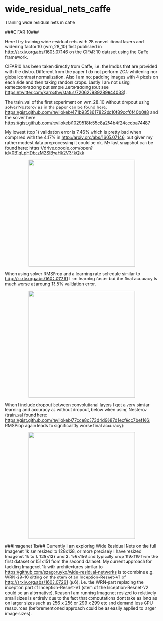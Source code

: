 # wide_residual_nets_caffe
Training wide residual nets in caffe

###CIFAR 10###

Here I try training wide residual nets with 28 convolutional layers and widening factor 10 (wrn_28_10) first published in 
http://arxiv.org/abs/1605.07146 on the CIFAR 10 dataset using the Caffe framework.

CIFAR10 has been taken directly from Caffe, i.e. the lmdbs that are provided with the distro. Different from the paper I do not perform ZCA-whitening
nor global contrast normalization. Also I am not padding images with 4 pixels on each side and then taking random crops. Lastly I am not 
using ReflectionPadding but simple ZeroPadding (but see https://twitter.com/karpathy/status/720622989289644033).

The train_val of the first experiment on wrn_28_10 without dropout using solver Nesterov as in the paper can be found here: https://gist.github.com/revilokeb/471b9358617822dc10f89ccf6f40b088 and 
the solver here: https://gist.github.com/revilokeb/1029518fc55c8a254b4f24dccba74487

My lowest (top 1) validation error is 7.46% which is pretty bad when compared with the 4.17% in http://arxiv.org/abs/1605.07146,
but given my rather modest data preprocessing it could be ok. My last snapshot can be found here: https://drive.google.com/open?id=0B1qLpHDbczM2SlByaHk2V3FkQkk
<p align="center">
<img src="https://github.com/revilokeb/wide_residual_nets_caffe/blob/master/images/wrn_cifar10_nesterov.png" | width="350">
</p>

When using solver RMSProp and a learning rate schedule similar to http://arxiv.org/abs/1602.07261 I am learning faster but the final accuracy is much worse at aroung 13.5% validation error.
<p align="center">
<img src="https://github.com/revilokeb/wide_residual_nets_caffe/blob/master/images/wrn_cifar10_rmsprop.png" | width="350">
</p>

When I include dropout between convolutional layers I get a very similar learning and accuracy as without dropout, below when using Nesterov (train_val found here: https://gist.github.com/revilokeb/77cce8c373d4d9687d1ecf6cc7bef166; RMSProp again leads to significantly worse final accuracy): 
<p align="center">
<img src="https://github.com/revilokeb/wide_residual_nets_caffe/blob/master/images/wrn_cifar10_dropout_nesterov.png" | width="350">
</p>

###Imagenet 1k###
Currently I am exploring Wide Residual Nets on the full Imagenet 1k set resized to 128x128, or more precisely I have resized Imagenet 1k to 1. 128x128 and 2. 156x156 and typically crop 119x119 from the first dataset or 151x151 from the second dataset. My current approach for tackling Imagenet 1k with architectures similar to https://github.com/szagoruyko/wide-residual-networks is to combine e.g. WRN-28-10 sitting on the stem of an Inception-Resnet-V1 of http://arxiv.org/abs/1602.07261 (p.6), i.e. the WRN-part replacing the inception part of Inception-Resnet-V1 (stem of the Inception-Resnet-V2 could be an alternative). Reason I am running Imagenet resized to relatively small sizes is entirely due to the fact that computations dont take as long as on larger sizes such as 256 x 256 or 299 x 299 etc and demand less GPU ressources (beforementioned approach could be as easily applied to larger image sizes). 


